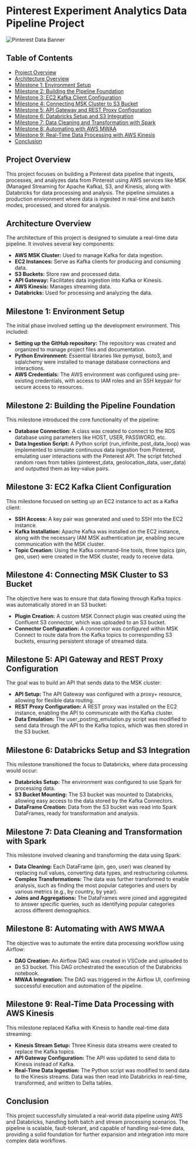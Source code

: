 # Pinterest Experiment Analytics Data Pipeline Project

![Pinterest Data Banner](https://blogfront-geenstijl-uploads-prod.storage.googleapis.com/0219f15b32_giphy.gif)

## Table of Contents

- [Project Overview](#Project-Overview)
- [Architecture Overview](#Architecture-Overview)
- [Milestone 1: Environment Setup](#Milestone-1-Environment-Setup)
- [Milestone 2: Building the Pipeline Foundation](#Milestone-2-Building-the-Pipeline-Foundation)
- [Milestone 3: EC2 Kafka Client Configuration](#Milestone-3:-EC2-Kafka-Client-Configuration)
- [Milestone 4: Connecting MSK Cluster to S3 Bucket](#Milestone-4-Connecting-MSK-Cluster-to-S3-Bucket)
- [Milestone 5: API Gateway and REST Proxy Configuration](#Milestone-5-API-Gateway-and-REST-Proxy-Configuration)
- [Milestone 6: Databricks Setup and S3 Integration](#Milestone-6-Databricks-Setup-and-S3-Integration)
- [Milestone 7: Data Cleaning and Transformation with Spark](#Milestone-7-Data-Cleaning-and-Transformation-with-Spark)
- [Milestone 8: Automating with AWS MWAA](#Milestone-8-Automating-with-AWS-MWAA)
- [Milestone 9: Real-Time Data Processing with AWS Kinesis](#Milestone-9-Real-Time-Data-Processing-with-AWS-Kinesis)
- [Conclusion](#Conclusion)

## Project Overview

This project focuses on building a Pinterest data pipeline that ingests, processes, and analyzes data from Pinterest using AWS services like MSK (Managed Streaming for Apache Kafka), S3, and Kinesis, along with Databricks for data processing and analysis. The pipeline simulates a production environment where data is ingested in real-time and batch modes, processed, and stored for analysis.

## Architecture Overview

The architecture of this project is designed to simulate a real-time data pipeline. It involves several key components:

- **AWS MSK Cluster:** Used to manage Kafka for data ingestion.
- **EC2 Instances:** Serve as Kafka clients for producing and consuming data.
- **S3 Buckets:** Store raw and processed data.
- **API Gateway:** Facilitates data ingestion into Kafka or Kinesis.
- **AWS Kinesis:** Manages streaming data.
- **Databricks:** Used for processing and analyzing the data.

## Milestone 1: Environment Setup

The initial phase involved setting up the development environment. This included:

- **Setting up the GitHub repository:** The repository was created and organized to manage project files and documentation.
- **Python Environment:** Essential libraries like pymysql, boto3, and sqlalchemy were installed to manage database connections and interactions.
- **AWS Credentials:** The AWS environment was configured using pre-existing credentials, with access to IAM roles and an SSH keypair for secure access to resources.

## Milestone 2: Building the Pipeline Foundation

This milestone introduced the core functionality of the pipeline:

- **Database Connection:** A class was created to connect to the RDS database using parameters like HOST, USER, PASSWORD, etc.
- **Data Ingestion Script:** A Python script (run_infinite_post_data_loop) was implemented to simulate continuous data ingestion from Pinterest, emulating user interactions with the Pinterest API. The script fetched random rows from tables (pinterest_data, geolocation_data, user_data) and outputted them as key-value pairs.

## Milestone 3: EC2 Kafka Client Configuration

This milestone focused on setting up an EC2 instance to act as a Kafka client:

- **SSH Access:** A key pair was generated and used to SSH into the EC2 instance.
- **Kafka Installation:** Apache Kafka was installed on the EC2 instance, along with the necessary IAM MSK authentication jar, enabling secure communication with the MSK cluster.
- **Topic Creation:** Using the Kafka command-line tools, three topics (pin, geo, user) were created in the MSK cluster, ready to receive data.

## Milestone 4: Connecting MSK Cluster to S3 Bucket

The objective here was to ensure that data flowing through Kafka topics was automatically stored in an S3 bucket:

- **Plugin Creation:** A custom MSK Connect plugin was created using the Confluent S3 connector, which was uploaded to an S3 bucket.
- **Connector Configuration:** A connector was configured within MSK Connect to route data from the Kafka topics to corresponding S3 buckets, ensuring persistent storage of streamed data.

## Milestone 5: API Gateway and REST Proxy Configuration

The goal was to build an API that sends data to the MSK cluster:

- **API Setup:** The API Gateway was configured with a proxy+ resource, allowing for flexible data routing.
- **REST Proxy Configuration:** A REST proxy was installed on the EC2 instance, enabling the API to communicate with the Kafka cluster.
- **Data Emulation:** The user_posting_emulation.py script was modified to send data through the API to the Kafka topics, which was then stored in the S3 bucket.

## Milestone 6: Databricks Setup and S3 Integration

This milestone transitioned the focus to Databricks, where data processing would occur:

- **Databricks Setup:** The environment was configured to use Spark for processing data.
- **S3 Bucket Mounting:** The S3 bucket was mounted to Databricks, allowing easy access to the data stored by the Kafka Connectors.
- **DataFrame Creation:** Data from the S3 bucket was read into Spark DataFrames, ready for transformation and analysis.

## Milestone 7: Data Cleaning and Transformation with Spark

This milestone involved cleaning and transforming the data using Spark:

- **Data Cleaning:** Each DataFrame (pin, geo, user) was cleaned by replacing null values, converting data types, and restructuring columns.
- **Complex Transformations:** The data was further transformed to enable analysis, such as finding the most popular categories and users by various metrics (e.g., by country, by year).
- **Joins and Aggregations:** The DataFrames were joined and aggregated to answer specific queries, such as identifying popular categories across different demographics.

## Milestone 8: Automating with AWS MWAA

The objective was to automate the entire data processing workflow using Airflow:

- **DAG Creation:** An Airflow DAG was created in VSCode and uploaded to an S3 bucket. This DAG orchestrated the execution of the Databricks notebook.
- **MWAA Integration:** The DAG was triggered in the Airflow UI, confirming successful execution and automation of the pipeline.

## Milestone 9: Real-Time Data Processing with AWS Kinesis

This milestone replaced Kafka with Kinesis to handle real-time data streaming:

- **Kinesis Stream Setup:** Three Kinesis data streams were created to replace the Kafka topics.
- **API Gateway Configuration:** The API was updated to send data to Kinesis instead of Kafka.
- **Real-Time Data Ingestion:** The Python script was modified to send data to the Kinesis streams. Data was then read into Databricks in real-time, transformed, and written to Delta tables.

## Conclusion

This project successfully simulated a real-world data pipeline using AWS and Databricks, handling both batch and stream processing scenarios. The pipeline is scalable, fault-tolerant, and capable of handling real-time data, providing a solid foundation for further expansion and integration into more complex data workflows.
